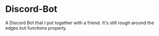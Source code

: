 # Discord-Bot
A Discord Bot that I put together with a friend. It's still rough around the edges but functions properly.
